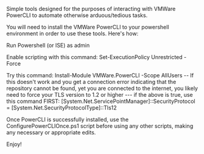 Simple tools designed for the purposes of interacting with VMWare PowerCLI to automate otherwise arduous/tedious tasks.



You will need to install the VMWare PowerCLI to your powershell environment in order to use these tools. Here's how:

Run Powershell (or ISE) as admin

Enable scripting with this command: Set-ExecutionPolicy Unrestricted -Force

Try this command: Install-Module VMWare.PowerCLI -Scope AllUsers
-- If this doesn't work and you get a connection error indicating that the repository cannot be found, yet you are connected to the internet, you likely need to force your TLS version to 1.2 or higher
--- if the above is true, use this command FIRST: [System.Net.ServicePointManager]::SecurityProtocol = [System.Net.SecurityProtocolType]::Tls12

Once PowerCLI is successfully installed, use the ConfigurePowerCLIOnce.ps1 script before using any other scripts, making any necessary or appropriate edits.


Enjoy!
